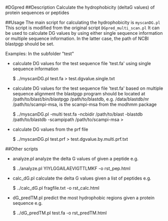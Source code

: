 #DGpred
##Description
Calculate the hydrophobicity (deltaG values) of protein sequences or peptides

##Usage
The main script for calculating the hydrophobicity is `myscanDG.pl`
This script is modified from the original script `DGpred_multi_scan.pl`
It can be used to calculate DG values by using either single sequence
information or multiple sequence information. In the latter case, the path of 
NCBI blastpgp should be set.

Examples:
In the subfolder "test"

* calculate DG values for the test sequence file 'test.fa' using single sequence information

    $ ../myscanDG.pl test.fa > test.dgvalue.single.txt

* calculate DG values for the test sequence file 'test.fa' based on multiple sequence alignment
  the blastpgp program should be located at /path/to/blast/bin/blastpgp
  /path/to/blastdb, e.g. /data/blastdb/nr
  /path/to/scampi-msa, is the scampi-msa from the modhmm package

    $ ../myscanDG.pl -multi test.fa -ncbidir /path/to/blast -blastdb /path/to/blastdb -scampipath /path/to/scampi-msa  > 

* calculate DG values from the prf file 

    $ ../myscanDG.pl test.prf > test.dgvalue.by.multi.prf.txt

##Other scripts

* analyze.pl    analyze the delta G values of given a peptide
e.g.

    $ ../analyze.pl  YIYLGGAILAEVIGTTLMKF -o rst_pep.html

* calc_dG.pl    calculate the delta G values given a list of peptides
e.g.

    $ ../calc_dG.pl fragfile.txt -o rst_calc.html

* dG_predTM.pl  predict the most hydrophobic regions given a protein sequence
e.g.

    $ ../dG_predTM.pl test.fa -o rst_predTM.html


